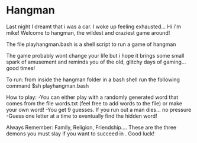# Hangman
Last night I dreamt that i was a car. I woke up feeling exhausted... Hi i'm mike! Welcome to hangman, the wildest and craziest game around!

The file playhangman.bash is a shell script to run a game of hangman

The game probably wont change your life but i hope it brings some small spark of amusement and reminds you of the old, glitchy days of gaming... good times! 



To run:
from inside the hangman folder in a bash shell run the following command
$sh playhangman.bash


How to play:
-You can either play with a randomly generated word that comes from the file words.txt (feel free to add words to the file) or make your own word!
-You get 9 guesses. If you run out a man dies... no pressure
-Guess one letter at a time to eventually find the hidden word!

Always Remember: Family, Religion, Friendship.... These are the three demons you must slay if you want to succeed in <hangman>. Good luck!
